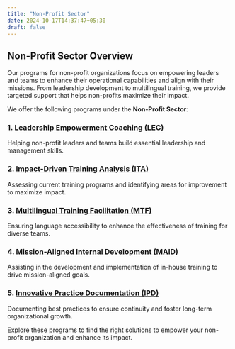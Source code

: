 ```yaml
---
title: "Non-Profit Sector"
date: 2024-10-17T14:37:47+05:30
draft: false
---
```


## Non-Profit Sector Overview

Our programs for non-profit organizations focus on empowering leaders and teams to enhance their operational capabilities and align with their missions. From leadership development to multilingual training, we provide targeted support that helps non-profits maximize their impact.

We offer the following programs under the **Non-Profit Sector**:

### 1. [Leadership Empowerment Coaching (LEC)](/clientele-beneficiaries/ngo/lec)

Helping non-profit leaders and teams build essential leadership and management skills.

### 2. [Impact-Driven Training Analysis (ITA)](/clientele-beneficiaries/ngo/ita)

Assessing current training programs and identifying areas for improvement to maximize impact.

### 3. [Multilingual Training Facilitation (MTF)](/clientele-beneficiaries/ngo/mtf)

Ensuring language accessibility to enhance the effectiveness of training for diverse teams.

### 4. [Mission-Aligned Internal Development (MAID)](/clientele-beneficiaries/ngo/maid)

Assisting in the development and implementation of in-house training to drive mission-aligned goals.

### 5. [Innovative Practice Documentation (IPD)](/clientele-beneficiaries/ngo/ipd)

Documenting best practices to ensure continuity and foster long-term organizational growth.

Explore these programs to find the right solutions to empower your non-profit organization and enhance its impact.
